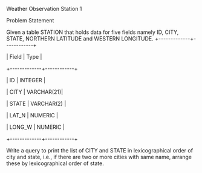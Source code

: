 Weather Observation Station 1

Problem Statement

Given a table STATION that holds data for five fields namely ID, CITY, STATE, NORTHERN LATITUDE and WESTERN LONGITUDE.
+-------------+------------+

| Field       |   Type     |

+-------------+------------+

| ID          | INTEGER    |

| CITY        | VARCHAR(21)|

| STATE       | VARCHAR(2) |

| LAT_N       | NUMERIC    |

| LONG_W      | NUMERIC    |

+-------------+------------+

 

Write a query to print the list of CITY and STATE in lexicographical order of city and state, i.e., if there are two or more cities with same name, arrange these by lexicographical order of state.

